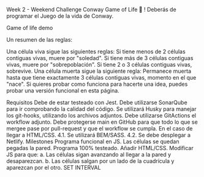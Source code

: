 Week 2 - Weekend Challenge
Conway Game of Life 🦠 !
Deberás de programar el Juego de la vida de Conway.

Game of life demo

Un resumen de las reglas:

Una célula viva sigue las siguientes reglas:
Si tiene menos de 2 células contiguas vivas, muere por "soledad".
Si tiene más de 3 células contiguas vivas, muere por "sobrepoblación".
Si tiene 2 o 3 células contiguas vivas, sobrevive.
Una célula muerta sigue la siguiente regla: Permanece muerta hasta que tiene exactamente 3 células contiguas vivas, momento en el que "nace".
Si quieres probar como funciona para hacerte una idea, puedes probar una versión funcional en esta página.

Requisitos
Debe de estar testeado con Jest.
Debe utilizarse SonarQube para ir comprobando la calidad del código.
Se utilizará Husky para manejar los git-hooks, utilizando los archivos adjuntos.
Debe utilizarse GitActions el workflow adjunto.
Debe protegerse main en GitHub para que todo lo que se mergee pase por pull-request y que el workflow se cumpla.
En el caso de llegar a HTML/CSS. 4.1. Se utilizará BEM/SASS. 4.2. Se debe desplegar a Netlify.
Milestones
Programa funcional en JS. Las células se quedan pegadas la pared.
Programa 100% testeado.
Añadir HTML/CSS.
Modificar JS para que: a. Las células sigan avanzando al llegar a la pared y desaparezcan. b. Las células salgan por un lado de la cuadrícula y aparezcan por el otro.
SET INTERVAL
